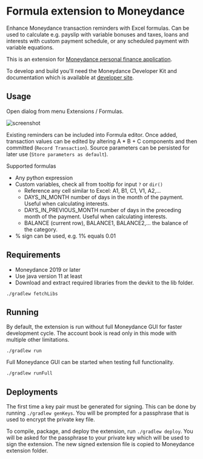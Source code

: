 
# Formula extension to Moneydance

Enhance Moneydance transaction reminders with Excel formulas. Can be used to calculate e.g. payslip
with variable bonuses and taxes, loans and interests with custom payment schedule, or any scheduled 
payment with variable equations.

This is an extension for [Moneydance personal finance application](https://moneydance.com).

To develop and build you'll need the Moneydance Developer Kit and 
documentation which is available at [developer site](https://infinitekind.com/developer).

## Usage

Open dialog from menu Extensions / Formulas.

![screenshot](https://github.com/skarppi/moneydance-formula/raw/master/screenshot.png "Screenshot")

Existing reminders can be included into Formula editor. Once added, transaction values can be
edited by altering A * B + C components and then committed (```Record Transaction```). Source parameters can be 
persisted for later use (```Store parameters as default```).

Supported formulas
- Any python expression
- Custom variables, check all from tooltip for input ```?``` or ```dir()```
  - Reference any cell similar to Excel: A1, B1, C1, V1, A2,...
  - DAYS_IN_MONTH number of days in the month of the payment. Useful when calculating interests.
  - DAYS_IN_PREVIOUS_MONTH number of days in the preceding month of the payment. Useful when calculating interests.
  - BALANCE (current row), BALANCE1, BALANCE2,... the balance of the category.
- % sign can be used, e.g. 1% equals 0.01

## Requirements

* Moneydance 2019 or later
* Use java version 11 at least
* Download and extract required libraries from the devkit to the lib folder.

```
./gradlew fetchLibs
```

## Running

By default, the extension is run without full Moneydance GUI for faster development cycle.
The account book is read only in this mode with multiple other limitations.

```
./gradlew run
```

Full Moneydance GUI can be started when testing full functionality. 

```
./gradlew runFull
```

## Deployments

The first time a key pair must be generated for signing. This can be done by running ```./gradlew genKeys```.
You will be prompted for a passphrase that is used to encrypt the private key file.

To compile, package, and deploy the extension, run ```./gradlew deploy```. 
You will be asked for the passphrase to your private key which will
be used to sign the extension. The new signed extension file is copied to 
Moneydance extension folder.
  